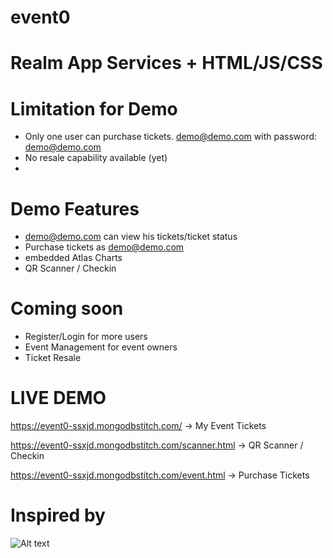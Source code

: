 # event0
# Realm App Services + HTML/JS/CSS 

# Limitation for Demo
- Only one user can purchase tickets. demo@demo.com with password: demo@demo.com
- No resale capability available (yet)
- 
# Demo Features
- demo@demo.com can view his tickets/ticket status
- Purchase tickets as demo@demo.com
- embedded Atlas Charts
- QR Scanner / Checkin

# Coming soon
- Register/Login for more users
- Event Management for event owners
- Ticket Resale

# LIVE DEMO 
https://event0-ssxjd.mongodbstitch.com/ -> My Event Tickets

https://event0-ssxjd.mongodbstitch.com/scanner.html -> QR Scanner / Checkin

https://event0-ssxjd.mongodbstitch.com/event.html -> Purchase Tickets


# Inspired by 
![Alt text](https://external-content.duckduckgo.com/iu/?u=http%3A%2F%2Fhispanicprwire.com%2Fwp-content%2Fuploads%2F2015%2F11%2FLA56683LOGO-b.jpg&f=1&nofb=1&ipt=1ba378962d2b52e51a286ce1a9a1f6e6aef7c4c18ffd67ff6543d267dc96d832&ipo=images "a title")
